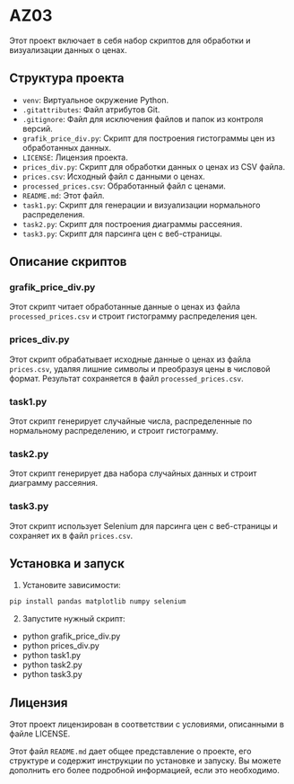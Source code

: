 # AZ03
 
Этот проект включает в себя набор скриптов для обработки и визуализации данных о ценах.

## Структура проекта

- `venv`: Виртуальное окружение Python.
- `.gitattributes`: Файл атрибутов Git.
- `.gitignore`: Файл для исключения файлов и папок из контроля версий.
- `grafik_price_div.py`: Скрипт для построения гистограммы цен из обработанных данных.
- `LICENSE`: Лицензия проекта.
- `prices_div.py`: Скрипт для обработки данных о ценах из CSV файла.
- `prices.csv`: Исходный файл с данными о ценах.
- `processed_prices.csv`: Обработанный файл с ценами.
- `README.md`: Этот файл.
- `task1.py`: Скрипт для генерации и визуализации нормального распределения.
- `task2.py`: Скрипт для построения диаграммы рассеяния.
- `task3.py`: Скрипт для парсинга цен с веб-страницы.

## Описание скриптов

### grafik_price_div.py

Этот скрипт читает обработанные данные о ценах из файла `processed_prices.csv` и строит гистограмму распределения цен.

### prices_div.py

Этот скрипт обрабатывает исходные данные о ценах из файла `prices.csv`, удаляя лишние символы и преобразуя цены в числовой формат. Результат сохраняется в файл `processed_prices.csv`.

### task1.py

Этот скрипт генерирует случайные числа, распределенные по нормальному распределению, и строит гистограмму.

### task2.py

Этот скрипт генерирует два набора случайных данных и строит диаграмму рассеяния.

### task3.py

Этот скрипт использует Selenium для парсинга цен с веб-страницы и сохраняет их в файл `prices.csv`.

## Установка и запуск

1. Установите зависимости:

```bash
pip install pandas matplotlib numpy selenium
```

2. Запустите нужный скрипт:

- python grafik_price_div.py
- python prices_div.py
- python task1.py
- python task2.py
- python task3.py

## Лицензия

Этот проект лицензирован в соответствии с условиями, описанными в файле LICENSE.


Этот файл `README.md` дает общее представление о проекте, его структуре и содержит инструкции по установке и запуску. Вы можете дополнить его более подробной информацией, если это необходимо.
